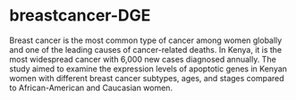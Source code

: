 # breastcancer-DGE

Breast cancer is the most common type of cancer among women globally and one of the leading causes of cancer-related deaths. In Kenya, it is the most widespread cancer with 6,000 new cases diagnosed annually. The study aimed to examine the expression levels of apoptotic genes in Kenyan women with different breast cancer subtypes, ages, and stages compared to African-American and Caucasian women. 
